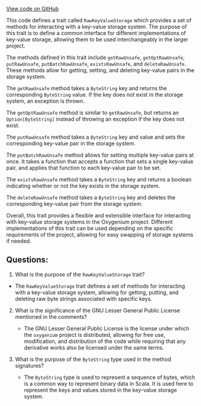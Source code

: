 [View code on GitHub](https://github.com/oxygenium/oxygenium/io/src/main/scala/org/oxygenium/io/RawKeyValueStorage.scala)

This code defines a trait called `RawKeyValueStorage` which provides a set of methods for interacting with a key-value storage system. The purpose of this trait is to define a common interface for different implementations of key-value storage, allowing them to be used interchangeably in the larger project.

The methods defined in this trait include `getRawUnsafe`, `getOptRawUnsafe`, `putRawUnsafe`, `putBatchRawUnsafe`, `existsRawUnsafe`, and `deleteRawUnsafe`. These methods allow for getting, setting, and deleting key-value pairs in the storage system.

The `getRawUnsafe` method takes a `ByteString` key and returns the corresponding `ByteString` value. If the key does not exist in the storage system, an exception is thrown.

The `getOptRawUnsafe` method is similar to `getRawUnsafe`, but returns an `Option[ByteString]` instead of throwing an exception if the key does not exist.

The `putRawUnsafe` method takes a `ByteString` key and value and sets the corresponding key-value pair in the storage system.

The `putBatchRawUnsafe` method allows for setting multiple key-value pairs at once. It takes a function that accepts a function that sets a single key-value pair, and applies that function to each key-value pair to be set.

The `existsRawUnsafe` method takes a `ByteString` key and returns a boolean indicating whether or not the key exists in the storage system.

The `deleteRawUnsafe` method takes a `ByteString` key and deletes the corresponding key-value pair from the storage system.

Overall, this trait provides a flexible and extensible interface for interacting with key-value storage systems in the Oxygenium project. Different implementations of this trait can be used depending on the specific requirements of the project, allowing for easy swapping of storage systems if needed.
## Questions: 
 1. What is the purpose of the `RawKeyValueStorage` trait?
   - The `RawKeyValueStorage` trait defines a set of methods for interacting with a key-value storage system, allowing for getting, putting, and deleting raw byte strings associated with specific keys.

2. What is the significance of the GNU Lesser General Public License mentioned in the comments?
   - The GNU Lesser General Public License is the license under which the `oxygenium` project is distributed, allowing for free use, modification, and distribution of the code while requiring that any derivative works also be licensed under the same terms.

3. What is the purpose of the `ByteString` type used in the method signatures?
   - The `ByteString` type is used to represent a sequence of bytes, which is a common way to represent binary data in Scala. It is used here to represent the keys and values stored in the key-value storage system.